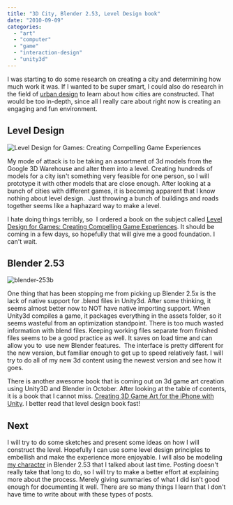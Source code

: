 ```yaml
---
title: "3D City, Blender 2.53, Level Design book"
date: "2010-09-09"
categories: 
  - "art"
  - "computer"
  - "game"
  - "interaction-design"
  - "unity3d"
---
```


I was starting to do some research on creating a city and determining how much work it was. If I wanted to be super smart, I could also do research in the field of [urban design](http://en.wikipedia.org/wiki/Urban_design) to learn about how cities are constructed. That would be too in-depth, since all I really care about right now is creating an engaging and fun environment.

## Level Design

![Level Design for Games: Creating Compelling Game Experiences](./images/level-design-2.jpg "Level Design book")

My mode of attack is to be taking an assortment of 3d models from the Google 3D Warehouse and alter them into a level. Creating hundreds of models for a city isn't something very feasible for one person, so I will prototype it with other models that are close enough. After looking at a bunch of cities with different games, it is becoming apparent that I know nothing about level design.  Just throwing a bunch of buildings and roads together seems like a haphazard way to make a level.

I hate doing things terribly, so  I ordered a book on the subject called [Level Design for Games: Creating Compelling Game Experiences](http://www.amazon.com/gp/product/0321375971/ref=oss_product). It should be coming in a few days, so hopefully that will give me a good foundation. I can't wait.

## Blender 2.53

![](./images/blender-253b.jpg "blender-253b")

One thing that has been stopping me from picking up Blender 2.5x is the lack of native support for .blend files in Unity3d. After some thinking, it seems almost better now to NOT have native importing support. When Unity3d compiles a game, it packages everything in the assets folder, so it seems wasteful from an optimization standpoint. There is too much wasted information with blend files. Keeping working files separate from finished files seems to be a good practice as well. It saves on load time and can allow you to  use new Blender features.  The interface is pretty different for the new version, but familiar enough to get up to speed relatively fast. I will try to do all of my new 3d content using the newest version and see how it goes.

There is another awesome book that is coming out on 3d game art creation using Unity3D and Blender in October. After looking at the table of contents, it is a book that I cannot miss. [Creating 3D Game Art for the iPhone with Unity](http://www.elsevier.com/wps/find/bookdescription.authors/723867/description#description). I better read that level design book fast!

## Next

I will try to do some sketches and present some ideas on how I will construct the level. Hopefully I can use some level design principles to embellish and make the experience more enjoyable. I will also be modeling [my character](/posts/witch-hunting-game-idea/) in Blender 2.53 that I talked about last time. Posting doesn't really take that long to do, so I will try to make a better effort at explaining more about the process. Merely giving summaries of what I did isn't good enough for documenting it well. There are so many things I learn that I don't have time to write about with these types of posts.

